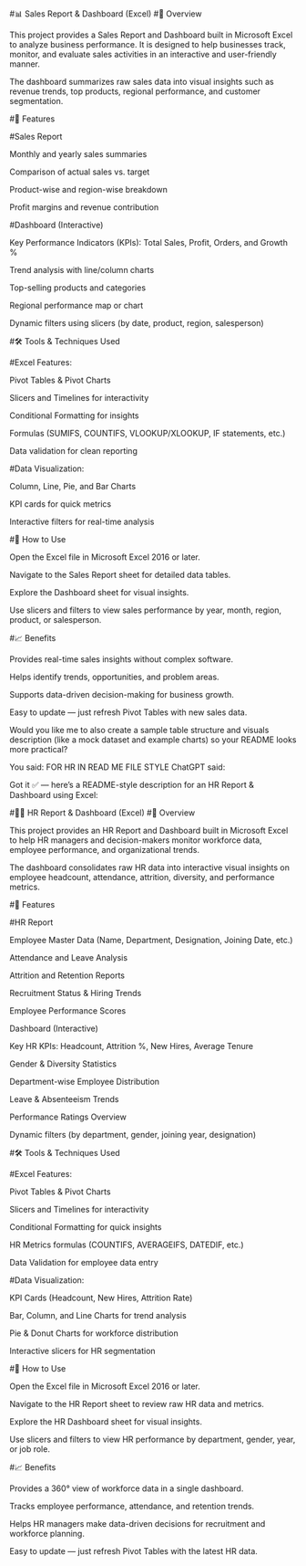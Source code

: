 #📊 Sales Report & Dashboard (Excel)
#📌 Overview

This project provides a Sales Report and Dashboard built in Microsoft Excel to analyze business performance. It is designed to help businesses track, monitor, and evaluate sales activities in an interactive and user-friendly manner.

The dashboard summarizes raw sales data into visual insights such as revenue trends, top products, regional performance, and customer segmentation.

#🎯 Features

#Sales Report

Monthly and yearly sales summaries

Comparison of actual sales vs. target

Product-wise and region-wise breakdown

Profit margins and revenue contribution

#Dashboard (Interactive)

Key Performance Indicators (KPIs): Total Sales, Profit, Orders, and Growth %

Trend analysis with line/column charts

Top-selling products and categories

Regional performance map or chart

Dynamic filters using slicers (by date, product, region, salesperson)

#🛠️ Tools & Techniques Used

#Excel Features:

Pivot Tables & Pivot Charts

Slicers and Timelines for interactivity

Conditional Formatting for insights

Formulas (SUMIFS, COUNTIFS, VLOOKUP/XLOOKUP, IF statements, etc.)

Data validation for clean reporting

#Data Visualization:

Column, Line, Pie, and Bar Charts

KPI cards for quick metrics

Interactive filters for real-time analysis

#🚀 How to Use

Open the Excel file in Microsoft Excel 2016 or later.

Navigate to the Sales Report sheet for detailed data tables.

Explore the Dashboard sheet for visual insights.

Use slicers and filters to view sales performance by year, month, region, product, or salesperson.

#📈 Benefits

Provides real-time sales insights without complex software.

Helps identify trends, opportunities, and problem areas.

Supports data-driven decision-making for business growth.

Easy to update — just refresh Pivot Tables with new sales data.

Would you like me to also create a sample table structure and visuals description (like a mock dataset and example charts) so your README looks more practical?

You said:
FOR HR IN READ ME FILE STYLE 
ChatGPT said:

Got it ✅ — here’s a README-style description for an HR Report & Dashboard using Excel:

#👩‍💼 HR Report & Dashboard (Excel)
#📌 Overview

This project provides an HR Report and Dashboard built in Microsoft Excel to help HR managers and decision-makers monitor workforce data, employee performance, and organizational trends.

The dashboard consolidates raw HR data into interactive visual insights on employee headcount, attendance, attrition, diversity, and performance metrics.

#🎯 Features

#HR Report

Employee Master Data (Name, Department, Designation, Joining Date, etc.)

Attendance and Leave Analysis

Attrition and Retention Reports

Recruitment Status & Hiring Trends

Employee Performance Scores

Dashboard (Interactive)

Key HR KPIs: Headcount, Attrition %, New Hires, Average Tenure

Gender & Diversity Statistics

Department-wise Employee Distribution

Leave & Absenteeism Trends

Performance Ratings Overview

Dynamic filters (by department, gender, joining year, designation)

#🛠️ Tools & Techniques Used

#Excel Features:

Pivot Tables & Pivot Charts

Slicers and Timelines for interactivity

Conditional Formatting for quick insights

HR Metrics formulas (COUNTIFS, AVERAGEIFS, DATEDIF, etc.)

Data Validation for employee data entry

#Data Visualization:

KPI Cards (Headcount, New Hires, Attrition Rate)

Bar, Column, and Line Charts for trend analysis

Pie & Donut Charts for workforce distribution

Interactive slicers for HR segmentation

#🚀 How to Use

Open the Excel file in Microsoft Excel 2016 or later.

Navigate to the HR Report sheet to review raw HR data and metrics.

Explore the HR Dashboard sheet for visual insights.

Use slicers and filters to view HR performance by department, gender, year, or job role.

#📈 Benefits

Provides a 360° view of workforce data in a single dashboard.

Tracks employee performance, attendance, and retention trends.

Helps HR managers make data-driven decisions for recruitment and workforce planning.

Easy to update — just refresh Pivot Tables with the latest HR data.
